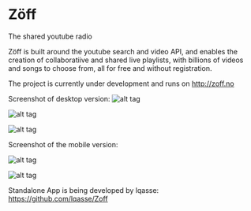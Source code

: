 Zöff
====

The shared youtube radio


Zöff is built around the youtube search and video API, and enables the creation of collaboratiive and shared live playlists, with billions of videos and songs to choose from, all for free and without registration.


The project is currently under development and runs on http://zoff.no

Screenshot of desktop version:
![alt tag](http://i.imgur.com/SaieuB6.png)

![alt tag](http://i.imgur.com/Ejjocl4.png)

![alt tag](http://i.imgur.com/d8fsw1R.png)

Screenshot of the mobile version:

![alt tag](http://i.imgur.com/WnOrn0R.png)

![alt tag](http://i.imgur.com/F6tN51c.png)


Standalone App is being developed by lqasse: https://github.com/lqasse/Zoff

